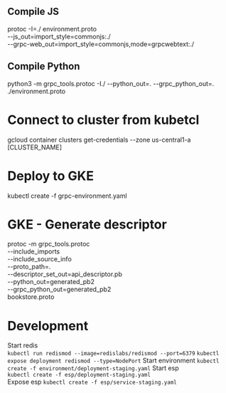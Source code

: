 ## Compile JS

protoc -I=./ environment.proto \
--js_out=import_style=commonjs:./ \
--grpc-web_out=import_style=commonjs,mode=grpcwebtext:./

## Compile Python

python3 -m grpc_tools.protoc -I./ --python_out=. --grpc_python_out=. ./environment.proto

# Connect to cluster from kubetcl

gcloud container clusters get-credentials --zone us-central1-a [CLUSTER_NAME]

# Deploy to GKE

kubectl create -f grpc-environment.yaml

# GKE - Generate descriptor

protoc -m grpc_tools.protoc \
 --include_imports \
 --include_source_info \
 --proto_path=. \
 --descriptor_set_out=api_descriptor.pb \
 --python_out=generated_pb2 \
 --grpc_python_out=generated_pb2 \
 bookstore.proto

# Development 
Start redis  
`kubectl run redismod --image=redislabs/redismod --port=6379` 
`kubectl expose deployment redismod --type=NodePort` 
Start environment
`kubectl create -f environment/deployment-staging.yaml` 
Start esp  
`kubectl create -f esp/deployment-staging.yaml`  
Expose esp
`kubectl create -f esp/service-staging.yaml`
